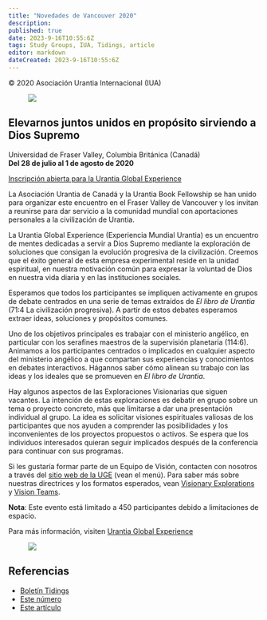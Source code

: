 ```yaml
---
title: "Novedades de Vancouver 2020"
description: 
published: true
date: 2023-9-16T10:55:6Z
tags: Study Groups, IUA, Tidings, article
editor: markdown
dateCreated: 2023-9-16T10:55:6Z
---
```


<p class="v-card v-sheet theme--light gray lighten-3 px-2">© 2020 Asociación Urantia Internacional (IUA)</p>


<figure id="Figure_1" class="image urantiapedia">
<img src="/image/article/IUA_Tidings/Annotation-2020-02-07-201315-706x162.jpg">
</figure>

## Elevarnos juntos unidos en propósito sirviendo a Dios Supremo

Universidad de Fraser Valley, Columbia Británica (Canadá)  
**Del 28 de julio al 1 de agosto de 2020**

[Inscripción abierta para la Urantia Global Experience](https://urantiaglobalexperience.com/)

La Asociación Urantia de Canadá y la Urantia Book Fellowship se han unido para organizar este encuentro en el Fraser Valley de Vancouver y los invitan a reunirse para dar servicio a la comunidad mundial con aportaciones personales a la civilización de Urantia.

La Urantia Global Experience (Experiencia Mundial Urantia) es un encuentro de mentes dedicadas a servir a Dios Supremo mediante la exploración de soluciones que consigan la evolución progresiva de la civilización. Creemos que el éxito general de esta empresa experimental reside en la unidad espiritual, en nuestra motivación común para expresar la voluntad de Dios en nuestra vida diaria y en las instituciones sociales.

Esperamos que todos los participantes se impliquen activamente en grupos de debate centrados en una serie de temas extraídos de _El libro de Urantia_ (71:4 La civilización progresiva). A partir de estos debates esperamos extraer ideas, soluciones y propósitos comunes.

Uno de los objetivos principales es trabajar con el ministerio angélico, en particular con los serafines maestros de la supervisión planetaria (114:6). Animamos a los participantes centrados o implicados en cualquier aspecto del ministerio angélico a que compartan sus experiencias y conocimientos en debates interactivos. Hágannos saber cómo alinean su trabajo con las ideas y los ideales que se promueven en _El libro de Urantia_.

Hay algunos aspectos de las Exploraciones Visionarias que siguen vacantes. La intención de estas exploraciones es debatir en grupo sobre un tema o proyecto concreto, más que limitarse a dar una presentación individual al grupo. La idea es solicitar visiones espirituales valiosas de los participantes que nos ayuden a comprender las posibilidades y los inconvenientes de los proyectos propuestos o activos. Se espera que los individuos interesados quieran seguir implicados después de la conferencia para continuar con sus programas.

Si les gustaría formar parte de un Equipo de Visión, contacten con nosotros a través del [sitio web de la UGE](https://urantiaglobalexperience.com/) (vean el menú). Para saber más sobre nuestras directrices y los formatos esperados, vean [Visionary Explorations](https://urantiaglobalexperience.com/visionary/) y [Vision Teams](https://urantiaglobalexperience.com/vision-teams/).

**Nota**: Este evento está limitado a 450 participantes debido a limitaciones de espacio.

Para más información, visiten [Urantia Global Experience](https://urantiaglobalexperience.com/)

<figure id="Figure_2" class="image urantiapedia">
<img src="/image/article/IUA_Tidings/UGE-Sunset-706x205.jpg">
</figure>

## Referencias

- [Boletín Tidings](https://urantia-association.org/acerca-del-boletin-tidings/?lang=es)
- [Este número](https://urantia-association.org/newsletter/tidings-march-2020/?lang=es)
- [Este artículo](https://urantia-association.org/novedades-de-vancouver-2020/?lang=es)

